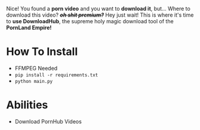 Nice! You found a **porn video** and you want to **download it**, but... Where to download this video? ***~~oh shit premium?~~*** Hey just wait! This is where it's time to **use DownloadHub**, the supreme holy magic download tool of the **PornLand Empire!**

# How To Install
- FFMPEG Needed
- `pip install -r requirements.txt`
- `python main.py`

# Abilities
- Download PornHub Videos
